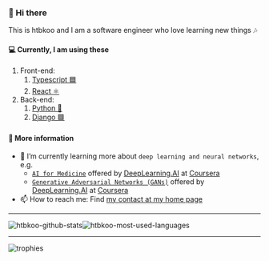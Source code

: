 ### 👋 Hi there

This is htbkoo and I am a software engineer who love learning new things 🎶

#### 💻 Currently, I am using these 

1. Front-end:
    1. [Typescript 🟦](https://github.com/microsoft/TypeScript)
    2. [React ⚛️](https://github.com/facebook/react)
2. Back-end:
    1. [Python 🐍](https://github.com/python)
    2. [Django 🟩](https://github.com/django/django)

#### 💬 More information

<!-- - 🔭 I’m currently working at [CloverHealth](https://github.com/CloverHealth) -->
- 🌱 I’m currently learning more about `deep learning and neural networks`, e.g.
    - [`AI for Medicine`](https://www.coursera.org/specializations/ai-for-medicine) offered by [DeepLearning.AI](https://www.coursera.org/browse/data-science?facets=partnerMultiTag%3ADeepLearning.AI%2CcategoryMultiTag%3Adata-science) at [Coursera](https://www.coursera.org/)
    - [`Generative Adversarial Networks (GANs)`](https://www.coursera.org/specializations/generative-adversarial-networks-gans) offered by [DeepLearning.AI](https://www.coursera.org/browse/data-science?facets=partnerMultiTag%3ADeepLearning.AI%2CcategoryMultiTag%3Adata-science) at [Coursera](https://www.coursera.org/)
- 📫 How to reach me: Find [my contact at my home page](https://htbkoo.github.io/personal-portfolio/#contact)

---

<div style="display: flex; flex-direction: row; align-items: start">
<img src="https://github-readme-stats.vercel.app/api?username=htbkoo&count_private=true&show_icons=true&theme=react&hide=contribs" alt="htbkoo-github-stats" />
<img src="https://github-readme-stats.vercel.app/api/top-langs/?username=htbkoo&theme=react&count_private=true&layout=compact&langs_count=5" alt="htbkoo-most-used-languages" />
</div>

<!--
<p align="center">
<img src="https://github-readme-stats.vercel.app/api?username=htbkoo&count_private=true&show_icons=true&theme=react" alt="htbkoo-github-stats" />
</p>
-->

<!--
![htbkoo-github-stats](https://github-readme-stats.vercel.app/api?username=htbkoo&count_private=true&show_icons=true&theme=react)

![htbkoo-github-stats](https://github-readme-stats.vercel.app/api?username=htbkoo&count_private=true&show_icons=true&theme=react&hide_rank=true)

![alt-stats](https://github-readme-stats.vercel.app/api?username=htbkoo&count_private=true&show_icons=true&hide_title=true&theme=cobalt)

![most-used-languages](https://github-readme-stats.vercel.app/api/top-langs/?username=htbkoo&theme=react&count_private=true&layout=compact)
-->

<!-- reference: https://github.com/anuraghazra/github-readme-stats -->

---
<!--
<div style="padding-left: 12px;padding-top: 12px">
<img src="https://github-profile-trophy.vercel.app/?username=htbkoo&theme=nord&rank=SECRET,SSS,SS,S,AAA,AA,A&margin-w=32" alt="htbkoo-trophies"/>
</div>

-->

![trophies](https://github-profile-trophy.vercel.app/?username=htbkoo&theme=nord&rank=SECRET,SSS,SS,S,AAA,AA,A)
<!-- reference: https://github.com/ryo-ma/github-profile-trophy -->

<!--
**htbkoo/htbkoo** is a ✨ _special_ ✨ repository because its `README.md` (this file) appears on your GitHub profile.

Here are some ideas to get you started:

- 🔭 I’m currently working on ...
- 🌱 I’m currently learning ...
- 👯 I’m looking to collaborate on ...
- 🤔 I’m looking for help with ...
- 💬 Ask me about ...
- 📫 How to reach me: ...
- 😄 Pronouns: ...
- ⚡ Fun fact: ...
-->

<!-- 
See https://docs.github.com/en/github/setting-up-and-managing-your-github-profile/managing-your-profile-readme for more details
-->

